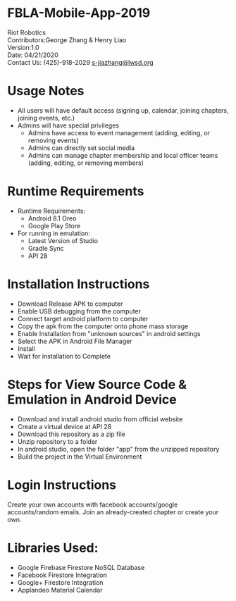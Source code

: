 # FBLA-Mobile-App-2019

Riot Robotics  <br />
Contributors:George Zhang & Henry Liao <br />
Version:1.0 <br />
Date: 04/21/2020 <br />
Contact Us: (425)-918-2029	s-jiazhang@lwsd.org <br />


# Usage Notes
- All users will have default access (signing up, calendar, joining chapters, joining events, etc.)
- Admins will have special privileges
  - Admins have access to event management (adding, editing, or removing events)
  - Admins can directly set social media
  - Admins can manage chapter membership and local officer teams (adding, editing, or removing members)

# Runtime Requirements
- Runtime Requirements:
	- Android 8.1 Oreo
	- Google Play Store
- For running in emulation:
	- Latest Version of Studio
	- Gradle Sync
	- API 28

# Installation Instructions
- Download Release APK to computer
- Enable USB debugging from the computer
- Connect target android platform to computer
- Copy the apk from the computer onto phone mass storage
- Enable Installation from "unknown sources" in android settings
- Select the APK in Android File Manager
- Install
- Wait for installation to Complete

# Steps for View Source Code & Emulation in Android Device
- Download and install android studio from official website
- Create a virtual device at API 28
- Download this repository as a zip file
- Unzip repository to a folder
- In android studio, open the folder "app" from the unzipped repository
- Build the project in the Virtual Environment

# Login Instructions
Create your own accounts with facebook accounts/google accounts/random emails. 
Join an already-created chapter or create your own.

# Libraries Used:
- Google Firebase Firestore NoSQL Database
- Facebook Firestore Integration
- Google+ Firestore Integration
- Applandeo Material Calendar
